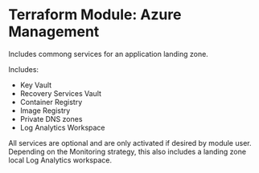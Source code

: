 # Terraform Module: Azure Management


Includes commong services for an application landing zone.

Includes:
  - Key Vault
  - Recovery Services Vault
  - Container Registry
  - Image Registry
  - Private DNS zones
  - Log Analytics Workspace

All services are optional and are only activated if desired by module user.
Depending on the Monitoring strategy, this also includes a landing zone local Log Analytics workspace.

<!-- BEGIN_TF_DOCS -->


<!-- END_TF_DOCS -->